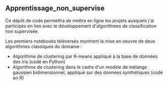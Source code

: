 ## Apprentissage_non_supervise

Ce dépôt de code permettra de mettre en ligne les projets auxquels j'ai participés en lien avec le développement d'algorithmes de classification non supervisée.

Les premiers notebooks téléversés montrent la mise en oeuvre de deux algorithmes classiques du domaine : 

* Algorithme de clustering par K-means appliqué à la base de données des iris (codé en Python)
* Algorithme de clustering dans le cadre d'un modèle de mélange gaussien bidimensionnel, appliqué sur des données synthétiques (codé en R)
